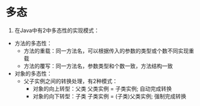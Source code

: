 # 多态
1. 在Java中有2中多态性的实现模式：
 - 方法的多态性：
    - 方法的重载：同一方法名，可以根据传入的参数的类型或个数不同实现重载
    - 方法的覆写：同一方法名，参数类型和个数一致，方法结构一致
 - 对象的多态性： 
    - 父子实例之间的转换处理，有2种模式：
        - 对象的向上转型：父类 父类实例 = 子类实例; 自动完成转换
        - 对象的向下转型：子类 子类实例 = (子类)父类实例; 强制完成转换
